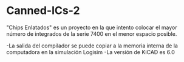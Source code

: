# Canned-ICs-2
"Chips Enlatados" es un proyecto en la que intento colocar el mayor número de integrados de la serie 7400 en el menor espacio posible.

-La salida del compilador se puede copiar a la memoria interna de la computadora en la simulación Logisim
-La versión de KiCAD es 6.0
